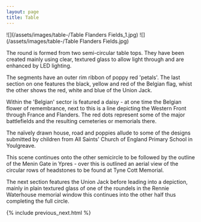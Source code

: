 ```yaml
---
layout: page
title: Table
---
```


![](/assets/images/table-/Table Flanders Fields_1.jpg)
![](/assets/images/table-/Table Flanders Fields.jpg)

The round is formed from two semi-circular table tops. They have been created mainly using clear, textured glass to allow light through and are enhanced by LED lighting.

The segments have an outer rim ribbon of poppy red 'petals'. The last section on one features the black, yellow and red of the Belgian flag, whist the other shows the red, white and blue of the Union Jack.

Within the 'Belgian' sector is featured a daisy - at one time the Belgian flower of remembrance, next to this is a line depicting the Western Front through France and Flanders. The red dots represent some of the major battlefields and the resulting cemeteries or memorials there.

The naïvely drawn house, road and poppies allude to some of the designs submitted by children from All Saints' Church of England Primary School in Youlgreave.

This scene continues onto the other semicircle to be followed by the outline of the Menin Gate in Ypres - over this is outlined an aerial view of the circular rows of headstones to be found at Tyne Cott Memorial.

The next section features the Union Jack before leading into a depiction, mainly in plain textured glass of one of the roundels in the Rennie Waterhouse memorial window this continues into the other half thus completing the full circle.

{% include previous_next.html %}
